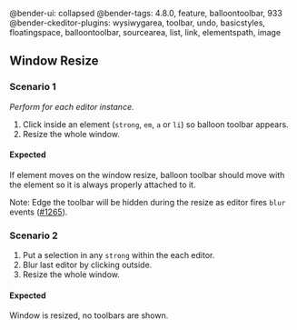 @bender-ui: collapsed
@bender-tags: 4.8.0, feature, balloontoolbar, 933
@bender-ckeditor-plugins: wysiwygarea, toolbar, undo, basicstyles, floatingspace, balloontoolbar, sourcearea, list,
link, elementspath, image

## Window Resize

### Scenario 1

_Perform for each editor instance._

1. Click inside an element (`strong`, `em`, `a` or `li`) so balloon toolbar appears.
1. Resize the whole window.

#### Expected

If element moves on the window resize, balloon toolbar should move with the element so it is always properly attached to
it.

Note: Edge the toolbar will be hidden during the resize as editor fires `blur`
events ([#1265](https://github.com/ckeditor/ckeditor4/issues/1265)).

### Scenario 2

1. Put a selection in any `strong` within the each editor.
1. Blur last editor by clicking outside.
1. Resize the whole window.

#### Expected

Window is resized, no toolbars are shown.
